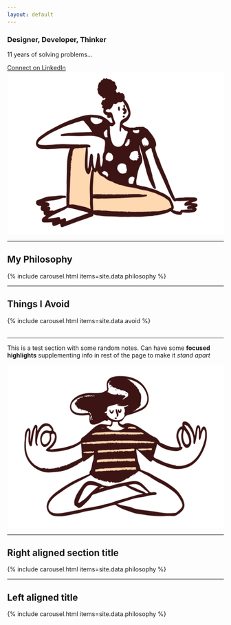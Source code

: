 ```yaml
---
layout: default
---
```


<div class="centered-column">
  <!-- Intro Section -->
  <section class="section" id="intro">
    <h3 class="sub-heading">Designer, Developer, Thinker</h3>
    <p>11 years of solving problems...</p>
    <a href="#">Connect on LinkedIn <i class="fas fa-external-link-alt"></i></a>
    <img src="/assets/images/SittingDoodle.svg" class="doodle doodle--right flip" alt="">
  </section>

  <hr class="section-divider">

<!-- Philosophy Section -->
<section class="section" id="philosophy">
  <h1 class="section-title section-title--left" data-section="philosophy">
    My Philosophy
  </h1>
  <div class="content">
    {% include carousel.html items=site.data.philosophy %}
  </div>
</section>

  <hr class="section-divider">

<!-- Avoid Section -->
<section class="section" id="avoid">
  <h1 class="section-title section-title--right" data-section="avoid">
    Things I Avoid
  </h1>
  <div class="content">
    {% include carousel.html items=site.data.avoid %}
  </div>
  <img src="/assets/doodle2.svg" class="doodle doodle--left flip" alt="">
</section>

<hr class="section-divider">

<!-- Left Doodle Test Section -->
<section class="section" id="leftTest">
  <p>This is a test section with some random notes. Can have some <strong>focused highlights</strong> supplementing info in rest of the page to make it <em>stand apart</em></p>
  <img src="/assets/images/MeditatingDoodle.svg" class="doodle doodle--left" alt="">
</section>

<hr class="section-divider">

<section class="section" id="rightTest2">
  <h1 class="section-title section-title--right" data-section="philosophy">
    Right aligned section title
  </h1>
  <div class="content">
    {% include carousel.html items=site.data.philosophy %}
  </div>
</section>

<hr class="section-divider">

<section class="section" id="leftTest2">
  <h1 class="section-title section-title--left" data-section="philosophy">
    Left aligned title
  </h1>
  <div class="content">
    {% include carousel.html items=site.data.philosophy %}
  </div>
</section>